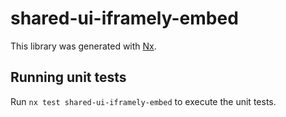 # shared-ui-iframely-embed

This library was generated with [Nx](https://nx.dev).

## Running unit tests

Run `nx test shared-ui-iframely-embed` to execute the unit tests.

